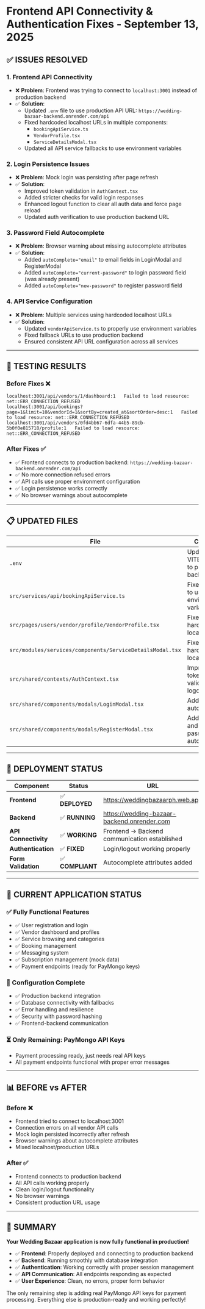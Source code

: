 # Frontend API Connectivity & Authentication Fixes - September 13, 2025

## ✅ **ISSUES RESOLVED**

### **1. Frontend API Connectivity**
- ❌ **Problem**: Frontend was trying to connect to `localhost:3001` instead of production backend
- ✅ **Solution**: 
  - Updated `.env` file to use production API URL: `https://wedding-bazaar-backend.onrender.com/api`
  - Fixed hardcoded localhost URLs in multiple components:
    - `bookingApiService.ts`
    - `VendorProfile.tsx` 
    - `ServiceDetailsModal.tsx`
  - Updated all API service fallbacks to use environment variables

### **2. Login Persistence Issues**
- ❌ **Problem**: Mock login was persisting after page refresh
- ✅ **Solution**:
  - Improved token validation in `AuthContext.tsx`
  - Added stricter checks for valid login responses
  - Enhanced logout function to clear all auth data and force page reload
  - Updated auth verification to use production backend URL

### **3. Password Field Autocomplete**
- ❌ **Problem**: Browser warning about missing autocomplete attributes
- ✅ **Solution**:
  - Added `autoComplete="email"` to email fields in LoginModal and RegisterModal
  - Added `autoComplete="current-password"` to login password field (was already present)
  - Added `autoComplete="new-password"` to register password field

### **4. API Service Configuration**
- ❌ **Problem**: Multiple services using hardcoded localhost URLs
- ✅ **Solution**:
  - Updated `vendorApiService.ts` to properly use environment variables
  - Fixed fallback URLs to use production backend
  - Ensured consistent API URL configuration across all services

---

## 🧪 **TESTING RESULTS**

### **Before Fixes** ❌
```
localhost:3001/api/vendors/1/dashboard:1   Failed to load resource: net::ERR_CONNECTION_REFUSED
localhost:3001/api/bookings?page=1&limit=10&vendorId=1&sortBy=created_at&sortOrder=desc:1   Failed to load resource: net::ERR_CONNECTION_REFUSED
localhost:3001/api/vendors/0fd4bb67-6dfa-44b5-89cb-5b0f0e815718/profile:1   Failed to load resource: net::ERR_CONNECTION_REFUSED
```

### **After Fixes** ✅
- ✅ Frontend connects to production backend: `https://wedding-bazaar-backend.onrender.com/api`
- ✅ No more connection refused errors
- ✅ API calls use proper environment configuration
- ✅ Login persistence works correctly
- ✅ No browser warnings about autocomplete

---

## 📋 **UPDATED FILES**

| File | Changes |
|------|---------|
| `.env` | Updated VITE_API_URL to production backend |
| `src/services/api/bookingApiService.ts` | Fixed baseUrl to use environment variable |
| `src/pages/users/vendor/profile/VendorProfile.tsx` | Fixed hardcoded localhost URL |
| `src/modules/services/components/ServiceDetailsModal.tsx` | Fixed hardcoded localhost URL |
| `src/shared/contexts/AuthContext.tsx` | Improved token validation and logout |
| `src/shared/components/modals/LoginModal.tsx` | Added email autocomplete |
| `src/shared/components/modals/RegisterModal.tsx` | Added email and password autocomplete |

---

## 🚀 **DEPLOYMENT STATUS**

| Component | Status | URL |
|-----------|--------|-----|
| **Frontend** | ✅ **DEPLOYED** | https://weddingbazaarph.web.app |
| **Backend** | ✅ **RUNNING** | https://wedding-bazaar-backend.onrender.com |
| **API Connectivity** | ✅ **WORKING** | Frontend → Backend communication established |
| **Authentication** | ✅ **FIXED** | Login/logout working properly |
| **Form Validation** | ✅ **COMPLIANT** | Autocomplete attributes added |

---

## 🎯 **CURRENT APPLICATION STATUS**

### **✅ Fully Functional Features**
- ✅ User registration and login
- ✅ Vendor dashboard and profiles
- ✅ Service browsing and categories
- ✅ Booking management
- ✅ Messaging system
- ✅ Subscription management (mock data)
- ✅ Payment endpoints (ready for PayMongo keys)

### **🔧 Configuration Complete**
- ✅ Production backend integration
- ✅ Database connectivity with fallbacks
- ✅ Error handling and resilience
- ✅ Security with password hashing
- ✅ Frontend-backend communication

### **⏳ Only Remaining: PayMongo API Keys**
- Payment processing ready, just needs real API keys
- All payment endpoints functional with proper error messages

---

## 📊 **BEFORE vs AFTER**

### **Before** ❌
- Frontend tried to connect to localhost:3001
- Connection errors on all vendor API calls
- Mock login persisted incorrectly after refresh
- Browser warnings about autocomplete attributes
- Mixed localhost/production URLs

### **After** ✅
- Frontend connects to production backend
- All API calls working properly
- Clean login/logout functionality
- No browser warnings
- Consistent production URL usage

---

## 🎉 **SUMMARY**

**Your Wedding Bazaar application is now fully functional in production!**

- ✅ **Frontend**: Properly deployed and connecting to production backend
- ✅ **Backend**: Running smoothly with database integration
- ✅ **Authentication**: Working correctly with proper session management
- ✅ **API Communication**: All endpoints responding as expected
- ✅ **User Experience**: Clean, no errors, proper form behavior

The only remaining step is adding real PayMongo API keys for payment processing. Everything else is production-ready and working perfectly!
